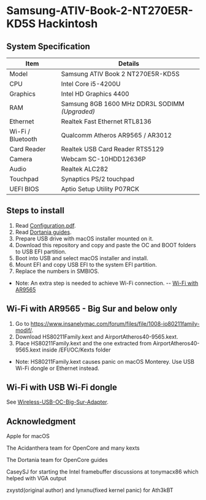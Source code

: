 # Samsung-ATIV-Book-2-NT270E5R-KD5S Hackintosh

## System Specification

| Item | Details |
| - | - |
| Model | Samsung ATIV Book 2 NT270E5R-KD5S |
| CPU | Intel Core i5-4200U |
| Graphics | Intel HD Graphics 4400 |
| RAM | Samsung 8GB 1600 MHz DDR3L SODIMM *(Upgraded)* |
| Ethernet | Realtek Fast Ethernet RTL8136 |
| Wi-Fi / Bluetooth | Qualcomm Atheros AR9565 / AR3012 |
| Card Reader | Realtek USB Card Reader RTS5129 |
| Camera | Webcam SC-10HDD12636P |
| Audio | Realtek ALC282 |
| Touchpad | Synaptics PS/2 touchpad |
| UEFI BIOS | Aptio Setup Utility P07RCK |

## Steps to install

1. Read [Configuration.pdf](https://github.com/acidanthera/OpenCorePkg/blob/master/Docs/Configuration.pdf).
2. Read [Dortania guides](https://dortania.github.io/getting-started/).
3. Prepare USB drive with macOS installer mounted on it.
4. Download this repository and copy and paste the OC and BOOT folders to USB EFI partition.
5. Boot into USB and select macOS installer and install.
6. Mount EFI and copy USB EFI to the system EFI partition.
7. Replace the numbers in SMBIOS.
- Note: An extra step is needed to achieve Wi-Fi connection. -- [Wi-Fi with AR9565](#wi-fi-with-ar9565-big-sur-and-below-only)

## Wi-Fi with AR9565 - Big Sur and below only

1. Go to https://www.insanelymac.com/forum/files/file/1008-io80211family-modif/.
2. Download HS80211Family.kext and AirportAtheros40-9565.kext.
3. Place HS80211Family.kext and the one extracted from AirportAtheros40-9565.kext inside /EFI/OC/Kexts folder
- Note: HS80211Family.kext causes panic on macOS Monterey. Use USB Wi-Fi dongle or Ethernet instead.

## Wi-Fi with USB Wi-Fi dongle

See [Wireless-USB-OC-Big-Sur-Adapter](https://github.com/chris1111/Wireless-USB-OC-Big-Sur-Adapter).

## Acknowledgment

Apple for macOS

The Acidanthera team for OpenCore and many kexts

The Dortania team for OpenCore guides

CaseySJ for starting the Intel framebuffer discussions at tonymacx86 which helped with VGA output

zxystd(original author) and lynxnu(fixed kernel panic) for Ath3kBT
